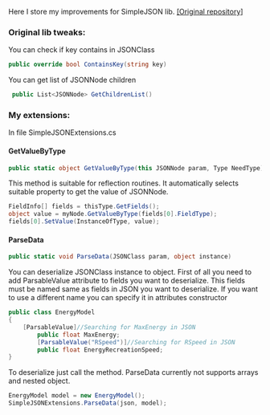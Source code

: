 Here I store my improvements for SimpleJSON lib. [[Original repository]](https://github.com/Bunny83/SimpleJSON)

### Original lib tweaks:

You can check if key contains in JSONClass
```C#
public override bool ContainsKey(string key)
```



You can get list of JSONNode children
```C#
 public List<JSONNode> GetChildrenList()
 ```

### My extensions:

In file SimpleJSONExtensions.cs

#### GetValueByType

```C#
public static object GetValueByType(this JSONNode param, Type NeedType)
```

This method is suitable for reflection routines. It automatically selects suitable property to get the value of JSONNode.

```C#
FieldInfo[] fields = thisType.GetFields();
object value = myNode.GetValueByType(fields[0].FieldType);
fields[0].SetValue(InstanceOfType, value);
```

#### ParseData

```C#
public static void ParseData(JSONClass param, object instance)
```

You can deserialize JSONClass instance to object. First of all you need to add ParsableValue attribute to fields you want to deserialize. This fields must be named same as fields in JSON you want to deserialize. If you want to use a different name you can specify it in attributes constructor

```C#
public class EnergyModel
{
	[ParsableValue]//Searching for MaxEnergy in JSON
        public float MaxEnergy;
        [ParsableValue("RSpeed")]//Searching for RSpeed in JSON
        public float EnergyRecreationSpeed;
}
```

To deserialize just call the method. ParseData currently not supports arrays and nested object. 

```C#
EnergyModel model = new EnergyModel();
SimpleJSONExtensions.ParseData(json, model);
```
        
